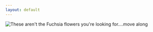 ```yaml
---
layout: default
---
```


<img src="{{site.baseurl}}/assets/images/obi.jpg"
     alt="These aren't the Fuchsia flowers you're looking for....move along"
     title="These aren't the Fuchsia flowers you're looking for....move along"
     style="display: block; margin-left: auto; margin-right: auto;">
